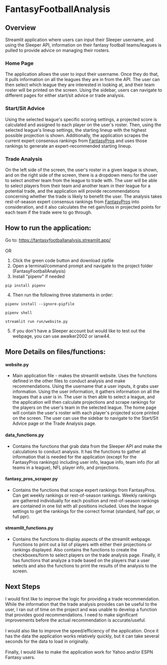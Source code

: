 # FantasyFootballAnalysis
## Overview
Streamlit application where users can input their Sleeper username, and using the Sleeper API, information on their fantasy football teams/leagues is pulled to provide advice on managing their rosters.

### Home Page
The application allows the user to input their username. Once they do that, it pulls information on all the leagues they are in from the API. The user can then select which league they are interested in looking at, and their team roster will be printed on the screen. Using the sidebar, users can navigate to different pages for either start/sit advice or trade analysis.

### Start/Sit Advice
Using the selected league's specific scoring settings, a projected score is calculated and assigned to each player on the user's roster. Then, using the selected league's lineup settings, the starting lineup with the highest possible projection is shown. Additionally, the application scrapes the current expert consensus rankings from [FantasyPros](https://www.fantasypros.com/) and uses those rankings to generate an expert-recommended starting lineup.

### Trade Analysis
On the left side of the screen, the user's roster in a given league is shown, and on the right side of the screen, there is a dropdown menu for the user to select another team from the league to trade with. The user will be able to select players from their team and another team in their league for a potential trade, and the application will provide recommendations concerning whether the trade is likely to benefit the user. The analysis takes rest-of-season expert consensus rankings from [FantasyPros](https://www.fantasypros.com/) into consideration, and it also calculates the net gain/loss in projected points for each team if the trade were to go through.

## How to run the application:
Go to: https://fantasyfootballanalysis.streamlit.app/
\
 \
OR


1. Click the green code button and download zipfile
2. Open a terminal/command prompt and navigate to the project folder (FantasyFootballAnalysis)
3. Install "pipenv" if needed
```
pip install pipenv
```
4. Then run the following three statements in order:
```
pipenv install --ignore-pipfile
```
```
pipenv shell
```
```
streamlit run run/website.py
```
5. If you don't have a Sleeper account but would like to test out the webpage, you can use awalker2002 or ianw44.

## More Details on files/functions: 
#### website.py
* Main application file - makes the streamlit website. Uses the functions defined in the other files to conduct analysis and make recommendations. Using the username that a user inputs, it grabs user information. Using the user information, it gathers information on all the leagues that a user is in. The user is then able to select a league, and the application will then calculate projections and scrape rankings for the players on the user's team in the selected league. The home page will contain the user's roster with each player's projected score printed on the screen. The user can use the sidebar to navigate to the Start/Sit Advice page or the Trade Analysis page.
#### data_functions.py
* Contains the functions that grab data from the Sleeper API and make the calculations to conduct analysis. It has the functions to gather all information that is needed for the application (except for the FantasyPros rankings) including user info, league info, team info (for all teams in a league), NFL player info, and projections.
#### fantasy_pros_scraper.py
* Contains the functions that scrape expert rankings from FantasyPros. Can get weekly rankings or rest-of-season rankings. Weekly rankings are gathered individually for each position and rest-of-season rankings are contained in one list with all positions included. Uses the league settings to get the rankings for the correct format (standard, half ppr, or full ppr).
#### streamlit_functions.py
* Contains the functions to display aspects of the streamlit webpage. Functions to print out a list of players with either their projections or rankings displayed. Also contains the functions to create the checkboxes/form to select players on the trade analysis page. Finally, it has functions that analyze a trade based on the players that a user selects and also the functions to print the results of the analysis to the screen.

## Next Steps

I would first like to improve the logic for providing a trade recommendation. While the information that the trade analysis provides can be useful to the user, I ran out of time on the project and was unable to develop a function that provides good recommendations. I need to make significant improvements before the actual recommendation is accurate/useful.\
\
I would also like to improve the speed/efficiency of the application. Once it has the data the application works relatively quickly, but it can take several seconds for the data to load in originally.\
\
Finally, I would like to make the application work for Yahoo and/or ESPN Fantasy users.

